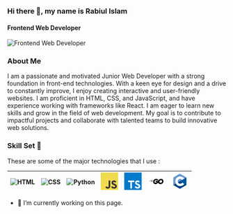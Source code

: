 
### Hi there 👋, my name is Rabiul Islam
#### Frontend Web Developer
![Frontend Web Developer](https://i.ibb.co/y03vMsk/Blue-And-Green-Professional-Technology-Linked-In-Banner.png)

### About Me
I am a passionate and motivated Junior Web Developer with a strong foundation in front-end technologies. With a keen eye for design and a drive to constantly improve, I enjoy creating interactive and user-friendly websites. I am proficient in HTML, CSS, and JavaScript, and have experience working with frameworks like React. I am eager to learn new skills and grow in the field of web development. My goal is to contribute to impactful projects and collaborate with talented teams to build innovative web solutions.

### Skill Set :muscle:

These are some of the major technologies that I use :

 

<img title="HTML" alt="HTML" width="40px" src="https://i.ibb.co/ctd9vhM/png-transparent-logo-html-html5.png" />|<img title="CSS" alt="CSS" width="40px" src="https://i.ibb.co/G3z3vHv/download-2.png" />|<img title="Python" alt="Python" width="40px" src="https://i.ibb.co/4fGm9X1/download.png" />|<img alt="JS" title="JavaScript" width="40px" src="https://raw.githubusercontent.com/github/explore/master/topics/javascript/javascript.png">|<img alt="Typescript" title="Typescript" width="40px" src="https://raw.githubusercontent.com/github/explore/main/topics/typescript/typescript.png">|<img title="Go" alt="Go" width="40px" src="https://raw.githubusercontent.com/github/explore/main/topics/go/go.png">|<img title="C" alt="C" width="40px" src="https://raw.githubusercontent.com/github/explore/master/topics/c/c.png">
|--|--|--|--|--|--|--|



- 🔭 I’m currently working on this page. 





